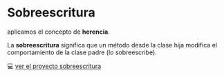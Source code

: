 # Sobreescritura


aplicamos el concepto de **herencia**.

La **sobreescritura** significa que un método desde la clase hija modifica el comportamiento de la clase padre (lo sobreescribe).

:computer: [ver el proyecto sobreescritura]()
